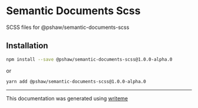 # Semantic Documents Scss

SCSS files for @pshaw/semantic-documents-scss

## Installation

```bash
npm install --save @pshaw/semantic-documents-scss@1.0.0-alpha.0
```
or
```bash
yarn add @pshaw/semantic-documents-scss@1.0.0-alpha.0
```

---
This documentation was generated using [writeme](https://www.npmjs.com/package/@pshaw/writeme)
